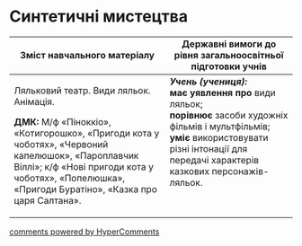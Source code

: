 <div id="hypercomments_widget" class="js-hypercomments-widget invisible"></div>

Синтетичні мистецтва
=============================================

<table>
  <tr>
    <td width="55%" align="center"><b>Зміст навчального матеріалу</b></td>
    <td width="45%" align="center"><b>Державні вимоги до рівня загальноосвітньої підготовки учнів</b></td>
  </tr>
<tbody>
  <tr>
    <td width="55%" style="vertical-align:top !important;">
<p>Ляльковий театр. Види ляльок. Анімація.</p>
<p><b>ДМК:</b> М/ф «Піноккіо», «Котигорошко», «Пригоди кота у чоботях», «Червоний капелюшок», «Пароплавчик Віллі»; к/ф «Нові пригоди кота у чоботях», «Попелюшка», «Пригоди Буратіно», «Казка про царя Салтана».</p> 
	</td>
<td width="45%" style="vertical-align:top !important;"><b><i>Учень (учениця):</i></b><br>
<b>має уявлення про</b> види ляльок;<br>
<b>порівнює</b> засоби художніх фільмів і мультфільмів;<br>
<b>уміє</b> використовувати різні інтонації для передачі характерів казкових персонажів-ляльок.<br>
</td>
	</tr>
</tbody>
</table>

<div class="js-hypercomments-container">
<a href="http://hypercomments.com" class="hc-link" title="comments widget">comments powered by HyperComments</a>
</div>